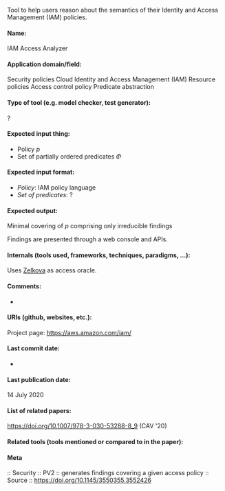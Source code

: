 Tool to help users reason about the semantics of their Identity and Access Management (IAM) policies.

#### Name:
IAM Access Analyzer

#### Application domain/field:
Security policies
Cloud
Identity and Access Management (IAM)
Resource policies
Access control policy
Predicate abstraction

#### Type of tool (e.g. model checker, test generator):
?

#### Expected input thing:
- Policy $p$
- Set of partially ordered predicates $\Phi$

#### Expected input format:
- *Policy*: IAM policy language
- *Set of predicates*: ?

#### Expected output:
Minimal covering of $p$ comprising only irreducible findings

Findings are presented through a web console and APIs.

#### Internals (tools used, frameworks, techniques, paradigms, ...):
Uses [Zelkova](Zelkova.md) as access oracle.

#### Comments:
-

#### URIs (github, websites, etc.):
Project page: https://aws.amazon.com/iam/

#### Last commit date:
-

#### Last publication date:
14 July 2020

#### List of related papers:
https://doi.org/10.1007/978-3-030-53288-8_9 (CAV '20)

#### Related tools (tools mentioned or compared to in the paper):

#### Meta
:: Security
:: PV2 :: generates findings covering a given access policy
:: Source :: https://doi.org/10.1145/3550355.3552426
